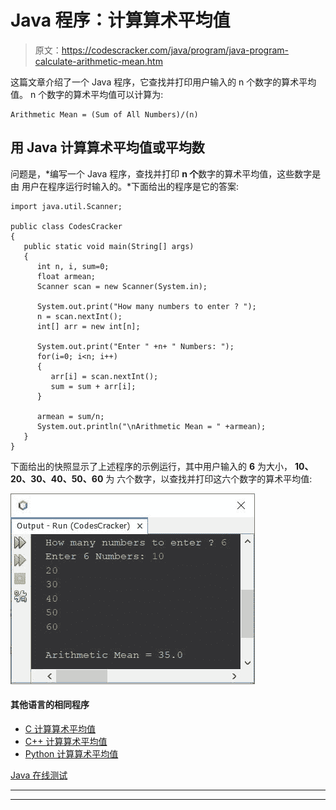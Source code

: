 # Java 程序：计算算术平均值

> 原文：<https://codescracker.com/java/program/java-program-calculate-arithmetic-mean.htm>

这篇文章介绍了一个 Java 程序，它查找并打印用户输入的 n 个数字的算术平均值。 n 个数字的算术平均值可以计算为:

```
Arithmetic Mean = (Sum of All Numbers)/(n)
```

## 用 Java 计算算术平均值或平均数

问题是，*编写一个 Java 程序，查找并打印 **n 个**数字的算术平均值，这些数字是由 用户在程序运行时输入的。*下面给出的程序是它的答案:

```
import java.util.Scanner;

public class CodesCracker
{
   public static void main(String[] args)
   {
      int n, i, sum=0;
      float armean;
      Scanner scan = new Scanner(System.in);

      System.out.print("How many numbers to enter ? ");
      n = scan.nextInt();
      int[] arr = new int[n];

      System.out.print("Enter " +n+ " Numbers: ");
      for(i=0; i<n; i++)
      {
         arr[i] = scan.nextInt();
         sum = sum + arr[i];
      }

      armean = sum/n;
      System.out.println("\nArithmetic Mean = " +armean);
   }
}
```

下面给出的快照显示了上述程序的示例运行，其中用户输入的 **6** 为大小， **10、20、30、40、50、60** 为 六个数字，以查找并打印这六个数字的算术平均值:

![java program calculate arithmetic mean](img/5784f9d5f5591b14478fd938bf451023.png)

#### 其他语言的相同程序

*   [C 计算算术平均值](/c/program/c-program-calculate-arithmetic-mean.htm)
*   [C++ 计算算术平均值](/cpp/program/cpp-program-calculate-arithmetic-mean.htm)
*   [Python 计算算术平均值](/python/program/python-program-calculate-average-of-numbers.htm)

[Java 在线测试](/exam/showtest.php?subid=1)

* * *

* * *